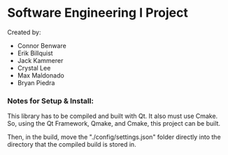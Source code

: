 # Software Engineering I Project

Created by:
- Connor Benware
- Erik Billquist
- Jack Kammerer
- Crystal Lee
- Max Maldonado
- Bryan Piedra

### Notes for Setup & Install:
This library has to be compiled and built with Qt. It also must use Cmake. So, using the Qt Framework, Qmake, and Cmake, this project can be built.

Then, in the build, move the "./config/settings.json" folder directly into the directory that the compiled build is stored in.
